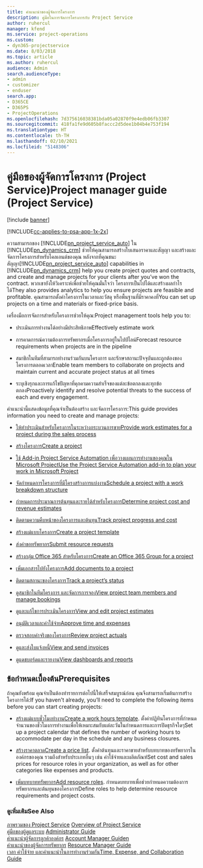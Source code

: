 ```yaml
---
title: คำแนะนำของผู้จัดการโครงการ
description: คู่มือในการจัดการโครงการกับ Project Service
author: ruhercul
manager: kfend
ms.service: project-operations
ms.custom:
- dyn365-projectservice
ms.date: 8/03/2018
ms.topic: article
ms.author: ruhercul
audience: Admin
search.audienceType:
- admin
- customizer
- enduser
search.app:
- D365CE
- D365PS
- ProjectOperations
ms.openlocfilehash: 7d375616038381bda05a02870f9e4edb06fb3307
ms.sourcegitcommit: 418fa1fe9d605b8faccc2d5dee1b04b4e753f194
ms.translationtype: HT
ms.contentlocale: th-TH
ms.lasthandoff: 02/10/2021
ms.locfileid: "5148306"
---
```

# <a name="project-manager-guide-project-service"></a><span data-ttu-id="7b6bf-103">คู่มือของผู้จัดการโครงการ (Project Service)</span><span class="sxs-lookup"><span data-stu-id="7b6bf-103">Project manager guide (Project Service)</span></span>

[!include [banner](../includes/psa-now-project-operations.md)]

[!INCLUDE[cc-applies-to-psa-app-1x-2x](../includes/cc-applies-to-psa-app-1x-2x.md)]

<span data-ttu-id="7b6bf-104">ความสามารถของ [!INCLUDE[pn_project_service_auto](../includes/pn-project-service-auto.md)] ใน [!INCLUDE[pn_dynamics_crm](../includes/pn-dynamics-crm.md)] ช่วยให้คุณสามารถสร้างใบเสนอราคาและสัญญา และสร้างและจัดการโครงการสำหรับไคลเอนต์ของคุณ หลังจากที่คุณชนะสัญญา</span><span class="sxs-lookup"><span data-stu-id="7b6bf-104">[!INCLUDE[pn_project_service_auto](../includes/pn-project-service-auto.md)] capabilities in [!INCLUDE[pn_dynamics_crm](../includes/pn-dynamics-crm.md)] help you create project quotes and contracts, and create and manage projects for your clients after you’ve won the contract.</span></span> <span data-ttu-id="7b6bf-105">พวกเขายังให้วิเคราะห์เพื่อช่วยให้คุณมั่นใจว่า โครงการเป็นไปได้และสร้างผลกำไรได้</span><span class="sxs-lookup"><span data-stu-id="7b6bf-105">They also provides analytics to help you ensure projects are feasible and profitable.</span></span> <span data-ttu-id="7b6bf-106">คุณสามารถตั้งค่าโครงการในเวลาและวัสดุ หรือพื้นฐานที่มีราคาคงที่</span><span class="sxs-lookup"><span data-stu-id="7b6bf-106">You can set up projects on a time and materials or fixed-price basis.</span></span>  
  
 <span data-ttu-id="7b6bf-107">เครื่องมือการจัดการสำหรับโครงการช่วยให้คุณ:</span><span class="sxs-lookup"><span data-stu-id="7b6bf-107">Project management tools help you to:</span></span>  
  
-   <span data-ttu-id="7b6bf-108">ประเมินการทำงานได้อย่างมีประสิทธิภาพ</span><span class="sxs-lookup"><span data-stu-id="7b6bf-108">Effectively estimate work</span></span>  
  
-   <span data-ttu-id="7b6bf-109">การคาดการณ์ความต้องการทรัพยากรเมื่อโครงการอยู่ในไปป์ไลน์</span><span class="sxs-lookup"><span data-stu-id="7b6bf-109">Forecast resource requirements when projects are in the pipeline</span></span>  
  
-   <span data-ttu-id="7b6bf-110">สมาชิกในทีมที่สามารถทำงานร่วมกันบนโครงการ และรักษาสถานะปัจจุบันและถูกต้องของโครงการตลอดเวลา</span><span class="sxs-lookup"><span data-stu-id="7b6bf-110">Enable team members to collaborate on projects and maintain current and accurate project status at all times</span></span>  
  
-   <span data-ttu-id="7b6bf-111">ระบุเชิงรุกและการแก้ไขปัญหาที่คุกคามความสำเร็จของแต่ละข้อตกลงและทุกข้อตกลง</span><span class="sxs-lookup"><span data-stu-id="7b6bf-111">Proactively identify and resolve potential threats to the success of each and every engagement.</span></span>  
  
<span data-ttu-id="7b6bf-112">คำแนะนำนี้แสดงข้อมูลที่คุณจำเป็นต้องสร้าง และจัดการโครงการ:</span><span class="sxs-lookup"><span data-stu-id="7b6bf-112">This guide provides information you need to create and manage projects:</span></span>  
  
-   [<span data-ttu-id="7b6bf-113">ให้ทำประเมินสำหรับโครงการในระหว่างกระบวนการขาย</span><span class="sxs-lookup"><span data-stu-id="7b6bf-113">Provide work estimates for a project during the sales process</span></span>](../psa/provide-estimates-project-during-sales-process.md)  
  
-   [<span data-ttu-id="7b6bf-114">สร้างโครงการ</span><span class="sxs-lookup"><span data-stu-id="7b6bf-114">Create a project</span></span>](../psa/create-project.md)  
  
-   [<span data-ttu-id="7b6bf-115">ใช้ Add-in Project Service Automation เพื่อวางแผนการทำงานของคุณใน Microsoft Project</span><span class="sxs-lookup"><span data-stu-id="7b6bf-115">Use the Project Service Automation add-in to plan your work in Microsoft Project</span></span>](../psa/add-plan-work-microsoft-project.md)  
  
-   [<span data-ttu-id="7b6bf-116">จัดกำหนดการโครงการที่มีโครงสร้างการแบ่งงาน</span><span class="sxs-lookup"><span data-stu-id="7b6bf-116">Schedule a project with a work breakdown structure</span></span>](../psa/schedule-project-work-breakdown-structure.md)  
  
-   [<span data-ttu-id="7b6bf-117">กำหนดการประมาณการต้นทุนและรายได้สำหรับโครงการ</span><span class="sxs-lookup"><span data-stu-id="7b6bf-117">Determine project cost and revenue estimates</span></span>](../psa/determine-project-cost-revenue-estimates.md)  
  
-   [<span data-ttu-id="7b6bf-118">ติดตามความคืบหน้าของโครงการและต้นทุน</span><span class="sxs-lookup"><span data-stu-id="7b6bf-118">Track project progress and cost</span></span>](../psa/track-project-progress-cost.md)  
  
-   [<span data-ttu-id="7b6bf-119">สร้างแม่แบบโครงการ</span><span class="sxs-lookup"><span data-stu-id="7b6bf-119">Create a project template</span></span>](../psa/create-project-template.md)  
  
-   [<span data-ttu-id="7b6bf-120">ส่งคำขอทรัพยากร</span><span class="sxs-lookup"><span data-stu-id="7b6bf-120">Submit resource requests</span></span>](../psa/submit-resource-requests.md)  
  
-   [<span data-ttu-id="7b6bf-121">สร้างกลุ่ม Office 365 สำหรับโครงการ</span><span class="sxs-lookup"><span data-stu-id="7b6bf-121">Create an Office 365 Group for a project</span></span>](../psa/create-office-365-group-project.md)  
  
-   [<span data-ttu-id="7b6bf-122">เพิ่มเอกสารไปยังโครงการ</span><span class="sxs-lookup"><span data-stu-id="7b6bf-122">Add documents to a project</span></span>](../psa/add-documents-project.md)  
  
-   [<span data-ttu-id="7b6bf-123">ติดตามสถานะของโครงการ</span><span class="sxs-lookup"><span data-stu-id="7b6bf-123">Track a project’s status</span></span>](../psa/track-project-status.md)  
  
-   [<span data-ttu-id="7b6bf-124">ดูสมาชิกในทีมโครงการ และจัดการการจอง</span><span class="sxs-lookup"><span data-stu-id="7b6bf-124">View project team members and manage bookings</span></span>](../psa/view-project-team-members-manage-bookings.md)  
  
-   [<span data-ttu-id="7b6bf-125">ดูและแก้ไขการประเมินโครงการ</span><span class="sxs-lookup"><span data-stu-id="7b6bf-125">View and edit project estimates</span></span>](../psa/view-edit-project-estimates.md)  
  
-   [<span data-ttu-id="7b6bf-126">อนุมัติเวลาและค่าใช้จ่าย</span><span class="sxs-lookup"><span data-stu-id="7b6bf-126">Approve time and expenses</span></span>](../psa/approve-time-expenses.md)  
  
-   [<span data-ttu-id="7b6bf-127">ตรวจสอบค่าจริงของโครงการ</span><span class="sxs-lookup"><span data-stu-id="7b6bf-127">Review project actuals</span></span>](../psa/review-project-actuals.md)  
  
-   [<span data-ttu-id="7b6bf-128">ดูและส่งใบแจ้งหนี้</span><span class="sxs-lookup"><span data-stu-id="7b6bf-128">View and send invoices</span></span>](../psa/view-send-invoices.md)  
  
-   [<span data-ttu-id="7b6bf-129">ดูแดชบอร์ดและรายงาน</span><span class="sxs-lookup"><span data-stu-id="7b6bf-129">View dashboards and reports</span></span>](../psa/view-dashboards-reports.md)  
  
## <a name="prerequisites"></a><span data-ttu-id="7b6bf-130">ข้อกำหนดเบื้องต้น</span><span class="sxs-lookup"><span data-stu-id="7b6bf-130">Prerequisites</span></span>  
 <span data-ttu-id="7b6bf-131">ถ้าคุณยังพร้อม คุณจำเป็นต้องทำรายการต่อไปนี้ให้เสร็จสมบูรณ์ก่อน คุณจึงสามารถเริ่มต้นการสร้างโครงการได้:</span><span class="sxs-lookup"><span data-stu-id="7b6bf-131">If you haven't already, you’ll need to complete the following items before you can start creating projects:</span></span>  
  
-   <span data-ttu-id="7b6bf-132">[สร้างแม่แบบชั่วโมงทำงาน](../psa/create-work-hours-template.md)</span><span class="sxs-lookup"><span data-stu-id="7b6bf-132">[Create a work hours template](../psa/create-work-hours-template.md).</span></span> <span data-ttu-id="7b6bf-133">ตั้งค่าปฏิทินโครงการที่กำหนดจำนวนของชั่วโมงการทำงานเพื่อให้เหมาะสมกับแต่ละวันในกำหนดการและการปิดธุรกิจใดๆ</span><span class="sxs-lookup"><span data-stu-id="7b6bf-133">Set up a project calendar that defines the number of working hours to accommodate per day in the schedule and any business closures.</span></span>  
  
-   <span data-ttu-id="7b6bf-134">[สร้างราคาตลาด](../psa/create-price-list.md)</span><span class="sxs-lookup"><span data-stu-id="7b6bf-134">[Create a price list](../psa/create-price-list.md).</span></span> <span data-ttu-id="7b6bf-135">ตั้งค่าต้นทุนและราคาขายสำหรับบทบาทของทรัพยากรในองค์กรของคุณ รวมถึงสำหรับประเภทอื่นๆ เช่น ค่าใช้จ่ายและผลิตภัณฑ์</span><span class="sxs-lookup"><span data-stu-id="7b6bf-135">Set cost and sales prices for resource roles in your organization, as well as for other categories like expenses and products.</span></span>  
  
-   <span data-ttu-id="7b6bf-136">[เพิ่มบทบาททรัพยากร](../psa/add-resource-roles.md)</span><span class="sxs-lookup"><span data-stu-id="7b6bf-136">[Add resource roles](../psa/add-resource-roles.md).</span></span> <span data-ttu-id="7b6bf-137">กำหนดบทบาทเพื่อช่วยกำหนดความต้องการทรัพยากรและต้นทุนของโครงการ</span><span class="sxs-lookup"><span data-stu-id="7b6bf-137">Define roles to help determine resource requirements and project costs.</span></span>  
  
### <a name="see-also"></a><span data-ttu-id="7b6bf-138">ดูเพิ่มเติม</span><span class="sxs-lookup"><span data-stu-id="7b6bf-138">See Also</span></span>  
 <span data-ttu-id="7b6bf-139">[ภาพรวมของ Project Service](../psa/overview.md) </span><span class="sxs-lookup"><span data-stu-id="7b6bf-139">[Overview of Project Service](../psa/overview.md) </span></span>  
 <span data-ttu-id="7b6bf-140">[คู่มือของผู้ดูแลระบบ](../psa/admin-guide.md) </span><span class="sxs-lookup"><span data-stu-id="7b6bf-140">[Administrator Guide](../psa/admin-guide.md) </span></span>  
 <span data-ttu-id="7b6bf-141">[คำแนะนำผู้จัดการลูกค้าองค์กร](../psa/account-manager-guide.md) </span><span class="sxs-lookup"><span data-stu-id="7b6bf-141">[Account Manager Guiden](../psa/account-manager-guide.md) </span></span>  
 <span data-ttu-id="7b6bf-142">[คำแนะนำของผู้จัดการทรัพยากร](../psa/resource-manager-guide.md) </span><span class="sxs-lookup"><span data-stu-id="7b6bf-142">[Resource Manager Guide](../psa/resource-manager-guide.md) </span></span>  
 [<span data-ttu-id="7b6bf-143">เวลา ค่าใช้จ่าย และคำแนะนำในการทำงานร่วมกัน</span><span class="sxs-lookup"><span data-stu-id="7b6bf-143">Time, Expense, and Collaboration Guide</span></span>](../psa/time-expense-collaboration-guide.md)

